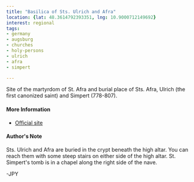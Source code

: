 ```yaml
---
title: "Basilica of Sts. Ulrich and Afra"
location: {lat: 48.3614792393351, lng: 10.9000712149692}
interest: regional
tags:
- germany
- augsburg
- churches
- holy-persons
- ulrich
- afra
- simpert

---
```



Site of the martyrdom of St. Afra and burial place of Sts. Afra, Ulrich (the first canonized saint) and Simpert (778-807).

#### More Information

* [Official site](https://ulrich-afra-anton.de)




#### Author's Note

Sts. Ulrich and Afra are buried in the crypt beneath the high altar.  You can reach them with some steep stairs on either side of the high altar.  St. Simpert's tomb is in a chapel along the right side of the nave.

-JPY




